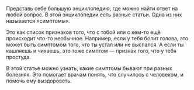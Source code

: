 Представь себе большую энциклопедию, где можно найти ответ на любой вопрос. В этой энциклопедии есть разные статьи. Одна из них называется «симптомы».

Это как список признаков того, что с тобой или с кем-то ещё происходит что-то необычное. Например, если у тебя болит голова, это может быть симптомом того, что ты устал или не выспался. А если ты кашляешь и чихаешь, это тоже симптом — признак того, что у тебя простуда.

В этой статье можно узнать, какие симптомы бывают при разных болезнях. Это помогает врачам понять, что случилось с человеком, и помочь ему выздороветь.